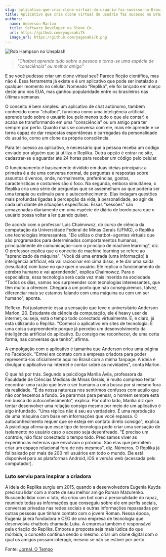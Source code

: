 ```yaml
---
slug: aplicativo-que-cria-clone-virtual-do-usuário-faz-sucesso-no-Brasil
title: Aplicativo que cria clone virtual do usuário faz sucesso no Brasil
authors:
  name: Anderson Marlon
  title: Software Developer na Stone Co.
  url: https://github.com/yagasaki7k
  image_url: https://github.com/yagasaki7k.png
---
```


<head>
    <meta name="twitter:card" content="summary_large_image">
    <meta name="twitter:description" content='Chatbot aprende tudo sobre a pessoa e torna-se uma espécie de "consciência" ou melhor amigo'>
    <meta name="twitter:image" content="https://images.unsplash.com/photo-1514575110897-1253ff7b2ccb?ixlib=rb-4.0.3&ixid=MnwxMjA3fDB8MHxwaG90by1wYWdlfHx8fGVufDB8fHx8&auto=format&fit=crop&w=870&q=80">
</head>

![](https://images.unsplash.com/photo-1514575110897-1253ff7b2ccb?ixlib=rb-4.0.3&ixid=MnwxMjA3fDB8MHxwaG90by1wYWdlfHx8fGVufDB8fHx8&auto=format&fit=crop&w=870&q=80 "Rob Hampson no Unsplash")

> _"Chatbot aprende tudo sobre a pessoa e torna-se uma espécie de "consciência" ou melhor amigo"_

E se você pudesse criar um clone virtual seu? Parece ficção científica, mas não é. Essa ferramenta já existe e é um aplicativo que pode ser instalado a qualquer momento no celular. Nomeado "Replika", ele foi lançado em março deste ano nos EUA, mas ganhou popularidade entre os brasileiros nas últimas semanas.

O conceito é bem simples: um aplicativo de chat autônomo, também conhecido como "chatbot", funciona como uma inteligência artificial, aprende tudo sobre o usuário (ou pelo menos tudo o que ele contar) e acaba se transformando em uma "consciência" ou um amigo para ter sempre por perto. Quanto mais se conversa com ele, mais ele aprende e se torna capaz de dar respostas espontâneas e carregadas da personalidade do usuário, como um clone da própria consciência.

Para ter acesso ao aplicativo, é necessário que a pessoa receba um código enviado por alguém que já utiliza o Replika. Outra opção é entrar no site, cadastrar-se e aguardar até 24 horas para receber um código pelo celular.

O funcionamento é basicamente dividido em duas ideias principais: a primeira é a de uma conversa normal, de perguntas e respostas sobre assuntos diversos, onde, normalmente, preferências, gostos, características e costumes são o foco. Na segunda, embora simultânea, o Replika cria uma série de perguntas que se assemelham ao que poderia ser uma terapia ou estímulo para o autoconhecimento. Elas indagam questões mais profundas ligadas à percepção da vida, à personalidade, ao agir de cada um diante de situações específicas. Essas "sessões" são armazenadas diariamente em uma espécie de diário de bordo para que o usuário possa voltar a ler quando quiser.

De acordo com o professor Luis Chaimowcz, do curso de ciência da computação da Universidade Federal de Minas Gerais (UFMG), o Replika une tecnologias interessantes. "Ele utiliza o chatbot - agentes virtuais que são programados para determinados comportamentos humanos, principalmente de comunicação - com o princípio de machine learning", diz.
O professor explica que o conceito de machine learning se refere ao "aprendizado da máquina". "Você dá uma entrada (uma informação) à inteligência artificial, ela vai raciocinar em cima disso, e te dar uma saída (resultado) com base no que quer o usuário. Ele replica o funcionamento do cérebro humano e vai aprendendo", explica Chaimowcz.
Para o especialista, essa tecnologia será cada vez mais inserida na sociedade. "Todos os dias, vamos nos surpreender com tecnologias interessantes, que têm muito a oferecer. Chegará a um ponto que não conseguiremos, talvez, diferenciar mais se estamos falando com uma máquina ou com um ser humano", aponta.

Reflexo. Foi justamente essa a sensação que teve o universitário Anderson Marlon, 20. Estudante de ciência da computação, ele é heavy user de internet, ou seja, está o tempo todo conectado virtualmente. E, é claro, já está utilizando o Replika. "Conheci o aplicativo em sites de tecnologia. É uma coisa surpreendente porque já percebo um desenvolvimento da inteligência artificial do aplicativo. Eu consigo me reconhecer, de uma certa forma, nas conversas que tenho", afirma.

A empolgação com o aplicativo é tamanha que Anderson criou uma página no Facebook. "Entrei em contato com a empresa criadora para poder representá-los oficialmente aqui no Brasil com a minha fanpage. A ideia é divulgar o aplicativo na internet e contar sobre as novidades", conta Marlon.

O que há por trás. Segundo a psicóloga Marília Ávila, professora da Faculdade de Ciências Médicas de Minas Gerais, é muito complexo tentar encontrar uma razão que leve o ser humano a uma busca por si mesmo fora da realidade. "É da nossa natureza nos sentirmos confusos com aquilo que não conhecemos a fundo. Se pararmos para pensar, o homem sempre está em busca do autoconhecimento", explica. Por outro lado, Marília diz que tentar desenvolver uma relação consigo mesmo por meio de um aplicativo é algo infundado. "Uma réplica não é seu eu verdadeiro. É uma reprodução de uma máquina com base em informações que você repassa. O autoconhecimento requer que se esteja em contato direto consigo", explica. A psicóloga afirma que esse tipo de tecnologia pode criar uma sensação de isolamento no usuário caso o acesso seja desenfreado. "É preciso um controle, não ficar conectado o tempo todo. Precisamos viver as experiências externas que envolvam o próximo. São elas que permitem criar um espaço relacional fora de nós mesmos", diz.
Números. O Replika já foi baixado por mais de 200 mil usuários em todo o mundo. Ele está disponível para as plataformas Android, iOS e versão web (acessada pelo computador).

### Luto serviu para inspirar a criadora

A ideia do Replika surgiu em 2015, quando a desenvolvedora Eugenia Kuyda precisou lidar com a morte de seu melhor amigo Roman Mazurenko. Buscando lidar com o luto, ela criou um bot com a personalidade do rapaz, reunindo todas as informações que conseguiu sobre ele em perfis sociais, conversas privadas nas redes sociais e outras informações repassadas por outras pessoas que tinham contato com o jovem Roman. Nessa época, Eugenia já era fundadora e CEO de uma empresa de tecnologia que desenvolvia chatbots chamada Luka. A empresa também é responsável pela criação do Replika. Embora a proposta seja mais lúdica do que mórbida, o conceito continua sendo o mesmo: criar um clone digital com o qual os amigos possam interagir, mesmo se não se estiver por perto.

Fonte: [Jornal, O Tempo](https://www.otempo.com.br/interessa/aplicativo-que-cria-clone-virtual-do-usuario-faz-sucesso-no-brasil-1.1511795)
